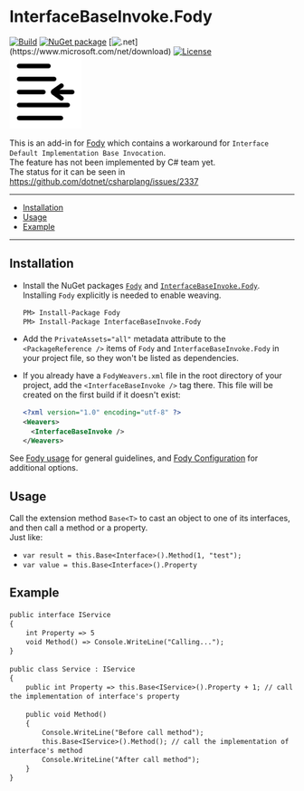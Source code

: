 # InterfaceBaseInvoke.Fody

[![Build](https://github.com/huoshan12345/InterfaceBaseInvoke.Fody/workflows/Build/badge.svg)](https://github.com/huoshan12345/InterfaceBaseInvoke.Fody/actions?query=workflow%3ABuild)
[![NuGet package](https://img.shields.io/nuget/v/InterfaceBaseInvoke.Fody.svg?logo=NuGet)](https://www.nuget.org/packages/InterfaceBaseInvoke.Fody)
[![.net](https://img.shields.io/badge/.net%20-5.0-ff69b4.svg?)](https://www.microsoft.com/net/download)
[![License](https://img.shields.io/badge/license-MIT-blue.svg)](https://github.com/huoshan12345/InterfaceBaseInvoke.Fody/blob/master/LICENSE)  
![Icon](https://github.com/huoshan12345/InterfaceBaseInvoke.Fody/raw/master/icon.png)

This is an add-in for [Fody](https://github.com/Fody/Fody) which contains a workaround for `Interface Default Implementation Base Invocation`.  
The feature has not been implemented by C# team yet.  
The status for it can be seen in https://github.com/dotnet/csharplang/issues/2337 

---

 - [Installation](#installation)
 - [Usage](#usage)
 - [Example](#example) 

---

## Installation
- Install the NuGet packages [`Fody`](https://www.nuget.org/packages/Fody) and [`InterfaceBaseInvoke.Fody`](https://www.nuget.org/packages/InterfaceBaseInvoke.Fody). Installing `Fody` explicitly is needed to enable weaving.

  ```
  PM> Install-Package Fody
  PM> Install-Package InterfaceBaseInvoke.Fody
  ```

- Add the `PrivateAssets="all"` metadata attribute to the `<PackageReference />` items of `Fody` and `InterfaceBaseInvoke.Fody` in your project file, so they won't be listed as dependencies.

- If you already have a `FodyWeavers.xml` file in the root directory of your project, add the `<InterfaceBaseInvoke />` tag there. This file will be created on the first build if it doesn't exist:

  ```XML
  <?xml version="1.0" encoding="utf-8" ?>
  <Weavers>
    <InterfaceBaseInvoke />
  </Weavers>
  ```
See [Fody usage](https://github.com/Fody/Home/blob/master/pages/usage.md) for general guidelines, and [Fody Configuration](https://github.com/Fody/Home/blob/master/pages/configuration.md) for additional options.

## Usage
Call the extension method `Base<T>` to cast an object to one of its interfaces, and then call a method or a property.  
Just like: 
- `var result = this.Base<Interface>().Method(1, "test");`
- `var value = this.Base<Interface>().Property`

## Example
```
public interface IService
{
    int Property => 5
    void Method() => Console.WriteLine("Calling...");
}

public class Service : IService
{
    public int Property => this.Base<IService>().Property + 1; // call the implementation of interface's property

    public void Method()
    {
        Console.WriteLine("Before call method");
        this.Base<IService>().Method(); // call the implementation of interface's method
        Console.WriteLine("After call method");
    }    
}
```

